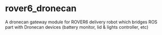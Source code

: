 # rover6_dronecan

A dronecan gateway module for ROVER6 delivery robot which bridges ROS part with Dronecan devices (battery monitor, lid & lights controller, etc)
